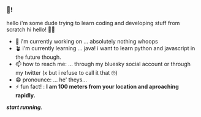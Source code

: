 ### 👋!

<!--
**fuckindumbfox/fuckindumbfox** is a ✨ _special_ ✨ repository because its `README.md` (this file) appears on your GitHub profile.

Here are some ideas to get you started:

- 🔭 I’m currently working on ...
- 🌱 I’m currently learning ...
- 👯 I’m looking to collaborate on ...
- 🤔 I’m looking for help with ...
- 💬 Ask me about ...
- 📫 How to reach me: ...
- 😄 Pronouns: ...
- ⚡ Fun fact: ...
-->

hello i'm some dude trying to learn coding and developing stuff from scratch hi hello! 👋👋

- 🔭 i'm currently working on ... absolutely nothing whoops
- 🪴 i'm currently learning ... java! i want to learn python and javascript in the future though.
- 📫 how to reach me: ... through my bluesky social account or through my twitter (x but i refuse to call it that 🙄)
- 😁 pronounce: ... he' theys...
- ⚡ fun fact! : **I am 100 meters from your location and aproaching rapidly.**

***start running***.
